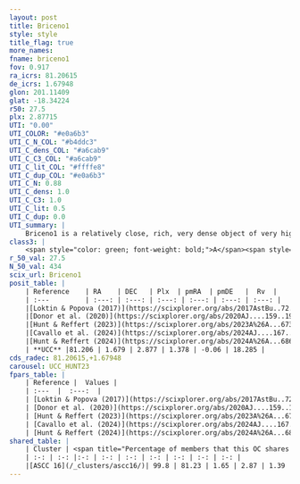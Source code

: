 ```yaml
---
layout: post
title: Briceno1
style: style
title_flag: true
more_names: 
fname: briceno1
fov: 0.917
ra_icrs: 81.20615
de_icrs: 1.67948
glon: 201.11409
glat: -18.34224
r50: 27.5
plx: 2.87715
UTI: "0.00"
UTI_COLOR: "#e0a6b3"
UTI_C_N_COL: "#b4ddc3"
UTI_C_dens_COL: "#a6cab9"
UTI_C_C3_COL: "#a6cab9"
UTI_C_lit_COL: "#ffffe8"
UTI_C_dup_COL: "#e0a6b3"
UTI_C_N: 0.88
UTI_C_dens: 1.0
UTI_C_C3: 1.0
UTI_C_lit: 0.5
UTI_C_dup: 0.0
UTI_summary: |
    Briceno1 is a relatively close, rich, very dense object of very high C3 quality. It is moderately studied in the literature.<br><br><span style="color: #99180f; font-weight: bold;">Warning: </span>This is very likely a duplicate object, which shares a large percentage of members with at least one previously reported entry.
class3: |
    <span style="color: green; font-weight: bold;">A</span><span style="color: green; font-weight: bold;">A</span>
r_50_val: 27.5
N_50_val: 434
scix_url: Briceno1
posit_table: |
    | Reference    | RA    | DEC   | Plx  | pmRA  | pmDE   |  Rv  |
    | :---         | :---: | :---: | :---: | :---: | :---: | :---: |
    |[Loktin & Popova (2017)](https://scixplorer.org/abs/2017AstBu..72..257L) | 81.15 | 1.8 | -- | 0.75 | -0.18 | 0.0 |
    |[Donor et al. (2020)](https://scixplorer.org/abs/2020AJ....159..199D) | 81.15 | 1.8 | -- | 1.45 | -0.08 | 21.0 |
    |[Hunt & Reffert (2023)](https://scixplorer.org/abs/2023A%26A...673A.114H) | 81.083 | 1.696 | 2.888 | 1.384 | -0.016 | 11.585 |
    |[Cavallo et al. (2024)](https://scixplorer.org/abs/2024AJ....167...12C) | 81.146 | 1.633 | 2.889 | -- | -- | -- |
    |[Hunt & Reffert (2024)](https://scixplorer.org/abs/2024A%26A...686A..42H) | 81.083 | 1.696 | 2.888 | 1.384 | -0.016 | 11.585 |
    | **UCC** |81.206 | 1.679 | 2.877 | 1.378 | -0.06 | 18.285 | 
cds_radec: 81.20615,+1.67948
carousel: UCC_HUNT23
fpars_table: |
    | Reference |  Values |
    | :---  |  :---:  |
    | [Loktin & Popova (2017)](https://scixplorer.org/abs/2017AstBu..72..257L) | `E(B-V)=0.09, Dmod=7.714, logt=6.93` |
    | [Donor et al. (2020)](https://scixplorer.org/abs/2020AJ....159..199D) | `Fe/H=-0.06` |
    | [Hunt & Reffert (2023)](https://scixplorer.org/abs/2023A%26A...673A.114H) | `AV50=0.177, diffAV50=0.594, MOD50=7.639, logAge50=6.913` |
    | [Cavallo et al. (2024)](https://scixplorer.org/abs/2024AJ....167...12C) | `AV50=0.54, dMod50=7.67, logAge50=6.7, [Fe/H]50=-0.2` |
    | [Hunt & Reffert (2024)](https://scixplorer.org/abs/2024A%26A...686A..42H) | `MassJ=117.927` |
shared_table: |
    | Cluster | <span title="Percentage of members that this OC shares with the ones listed">%</span>   | RA   | DEC   | Plx   | pmRA  | pmDE  | Rv | UTI |
    | :-: | :-: |:-: | :-: | :-: | :-: | :-: | :-: | :-: |
    |[ASCC 16](/_clusters/ascc16/)| 99.8 | 81.23 | 1.65 | 2.87 | 1.39 | -0.09 | 18.3 |0.94 |
---
```

